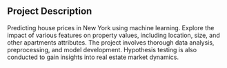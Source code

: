 ## Project Description

Predicting house prices in New York using machine learning. Explore the impact of various features on property values, including location, size, and other apartments attributes.
The project involves thorough data analysis, preprocessing, and model development. Hypothesis testing is also conducted to gain insights into real estate market dynamics.
